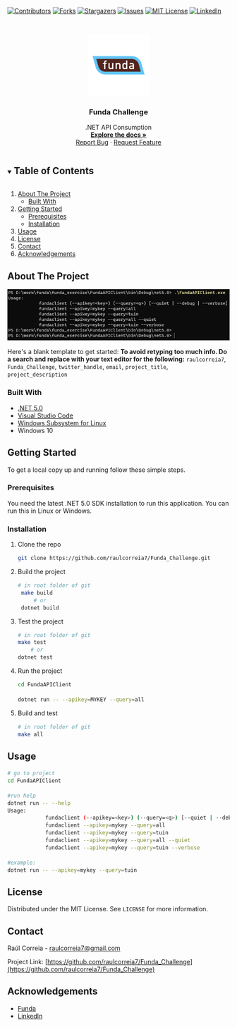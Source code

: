 <!--
*** Thanks for checking out the Best-README-Template. If you have a suggestion
*** that would make this better, please fork the repo and create a pull request
*** or simply open an issue with the tag "enhancement".
*** Thanks again! Now go create something AMAZING! :D
***
***
***
*** To avoid retyping too much info. Do a search and replace for the following:
*** github_username, repo_name, twitter_handle, email, project_title, project_description
-->



<!-- PROJECT SHIELDS -->
<!--
*** I'm using markdown "reference style" links for readability.
*** Reference links are enclosed in brackets [ ] instead of parentheses ( ).
*** See the bottom of this document for the declaration of the reference variables
*** for contributors-url, forks-url, etc. This is an optional, concise syntax you may use.
*** https://www.markdownguide.org/basic-syntax/#reference-style-links
-->
[![Contributors][contributors-shield]][contributors-url]
[![Forks][forks-shield]][forks-url]
[![Stargazers][stars-shield]][stars-url]
[![Issues][issues-shield]][issues-url]
[![MIT License][license-shield]][license-url]
[![LinkedIn][linkedin-shield]][linkedin-url]



<!-- PROJECT LOGO -->
<br />
<p align="center">
  <a href="https://github.com/raulcorreia7/Funda_Challenge">
    <img src="assets/logo.png" alt="Logo" width="140" height="140">
  </a>

  <h3 align="center">Funda Challenge</h3>

  <p align="center">
    .NET API Consumption
    <br />
    <a href="https://github.com/raulcorreia7/Funda_Challenge"><strong>Explore the docs »</strong></a>
    <br />
    <!-- <br /> -->
    <!-- <a href="https://github.com/raulcorreia7/Funda_Challenge">View Demo</a>
    · -->
    <a href="https://github.com/raulcorreia7/Funda_Challenge/issues">Report Bug</a>
    ·
    <a href="https://github.com/raulcorreia7/Funda_Challenge/issues">Request Feature</a>
  </p>
</p>



<!-- TABLE OF CONTENTS -->
<details open="open">
  <summary><h2 style="display: inline-block">Table of Contents</h2></summary>
  <ol>
    <li>
      <a href="#about-the-project">About The Project</a>
      <ul>
        <li><a href="#built-with">Built With</a></li>
      </ul>
    </li>
    <li>
      <a href="#getting-started">Getting Started</a>
      <ul>
        <li><a href="#prerequisites">Prerequisites</a></li>
        <li><a href="#installation">Installation</a></li>
      </ul>
    </li>
    <li><a href="#usage">Usage</a></li>
    <!-- <li><a href="#roadmap">Roadmap</a></li>
    <li><a href="#contributing">Contributing</a></li> -->
    <li><a href="#license">License</a></li>
    <li><a href="#contact">Contact</a></li>
    <li><a href="#acknowledgements">Acknowledgements</a></li>
  </ol>
</details>



<!-- ABOUT THE PROJECT -->
## About The Project

![Application Screenshot](assets/application_screenshot.png)

Here's a blank template to get started:
**To avoid retyping too much info. Do a search and replace with your text editor for the following:**
`raulcorreia7`, `Funda_Challenge`, `twitter_handle`, `email`, `project_title`, `project_description`


### Built With

* [.NET 5.0](https://dotnet.microsoft.com/download/dotnet/5.0)
* [Visual Studio Code](https://code.visualstudio.com/)
* [Windows Subsystem for Linux](https://docs.microsoft.com/en-us/windows/wsl/install-win10)
* Windows 10




<!-- GETTING STARTED -->
## Getting Started

To get a local copy up and running follow these simple steps.

### Prerequisites

You need the latest .NET 5.0 SDK installation to run this application.
You can run this in Linux or Windows.

### Installation

1. Clone the repo
   ```sh
   git clone https://github.com/raulcorreia7/Funda_Challenge.git
   ```
2. Build the project
   ```sh
   # in root folder of git
    make build
        # or
    dotnet build
   ```
3. Test the project
    ```sh
    # in root folder of git
    make test
        # or
    dotnet test
    ```
4. Run the project
    ```sh
    cd FundaAPIClient

    dotnet run -- --apikey=MYKEY --query=all
    ```
5. Build and test
    ```sh
    # in root folder of git
    make all
    ```

<!-- USAGE EXAMPLES -->
## Usage

```sh
# go to project
cd FundaAPIClient

#run help
dotnet run -- --help
Usage:
            fundaclient (--apikey=<key>) (--query=<q>) [--quiet | --debug | --verbose]
            fundaclient --apikey=mykey --query=all
            fundaclient --apikey=mykey --query=tuin
            fundaclient --apikey=mykey --query=all --quiet
            fundaclient --apikey=mykey --query=tuin --verbose
            
#example:
dotnet run -- --apikey=mykey --query=tuin
```
<!-- _For more examples, please refer to the [Documentation](https://example.com)_ -->



<!-- ROADMAP -->
<!-- ## Roadmap

See the [open issues](https://github.com/raulcorreia7/Funda_Challenge/issues) for a list of proposed features (and known issues). -->



<!-- CONTRIBUTING -->
<!-- ## Contributing

Contributions are what make the open source community such an amazing place to be learn, inspire, and create. Any contributions you make are **greatly appreciated**.

1. Fork the Project
2. Create your Feature Branch (`git checkout -b feature/AmazingFeature`)
3. Commit your Changes (`git commit -m 'Add some AmazingFeature'`)
4. Push to the Branch (`git push origin feature/AmazingFeature`)
5. Open a Pull Request -->



<!-- LICENSE -->
## License

Distributed under the MIT License. See `LICENSE` for more information.



<!-- CONTACT -->
## Contact

Raúl Correia - raulcorreia7@gmail.com

Project Link: [https://github.com/raulcorreia7/Funda_Challenge](https://github.com/raulcorreia7/Funda_Challenge)



<!-- ACKNOWLEDGEMENTS -->
## Acknowledgements

* [Funda](https://www.funda.nl)
* [LinkedIn](https://www.linkedin.com)





<!-- MARKDOWN LINKS & IMAGES -->
<!-- https://www.markdownguide.org/basic-syntax/#reference-style-links -->
[contributors-shield]: https://img.shields.io/github/contributors/raulcorreia7/Funda_Challenge.svg?style=for-the-badge
[contributors-url]: https://github.com/raulcorreia7/Funda_Challenge/graphs/contributors
[forks-shield]: https://img.shields.io/github/forks/raulcorreia7/Funda_Challenge.svg?style=for-the-badge
[forks-url]: https://github.com/raulcorreia7/Funda_Challenge/network/members
[stars-shield]: https://img.shields.io/github/stars/raulcorreia7/Funda_Challenge.svg?style=for-the-badge
[stars-url]: https://github.com/raulcorreia7/Funda_Challenge/stargazers
[issues-shield]: https://img.shields.io/github/issues/raulcorreia7/Funda_Challenge.svg?style=for-the-badge
[issues-url]: https://github.com/raulcorreia7/Funda_Challenge/issues
[license-shield]: https://img.shields.io/github/license/raulcorreia7/Funda_Challenge.svg?style=for-the-badge
[license-url]: https://github.com/raulcorreia7/Funda_Challenge/blob/master/LICENSE.txt
[linkedin-shield]: https://img.shields.io/badge/-LinkedIn-black.svg?style=for-the-badge&logo=linkedin&colorB=555
[linkedin-url]: https://linkedin.com/in/raulcorreia7
